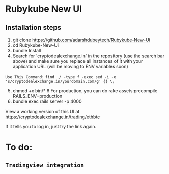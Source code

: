 # Rubykube New UI

## Installation steps

1. git clone https://github.com/adarshdubeytech/Rubykube-New-Ui
2. cd Rubykube-New-Ui
3. bundle Install
4. Search for 'cryptodealexchange.in' in the repository (use the search bar above) and make sure you replace all instances of it with your application URL (will be moving to ENV variables soon)

 `Use This Command:`
 `find ./ -type f -exec sed -i -e 's/cryptodealexchange.in/yourdomain.com/g' {} \;`

5. chmod +x bin/*
6 For production, you can do rake assets:precompile RAILS_ENV=production
7. bundle exec rails server -p 4000

View a working version of this UI at https://cryptodealexchange.in/trading/ethbtc

If it tells you to log in, just try the link again.

# To do: 
## `Tradingview integration`
